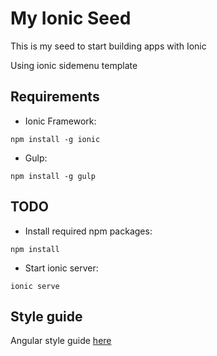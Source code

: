 # My Ionic Seed
This is my seed to start building apps with Ionic	

Using ionic sidemenu template

## Requirements
- Ionic Framework:
```shell
npm install -g ionic
```
- Gulp: 
```shell
npm install -g gulp
```

## TODO
- Install required npm packages:
```shell
npm install
```
- Start ionic server:
```shell
ionic serve
```

## Style guide
Angular style guide [here](https://github.com/johnpapa/angular-styleguide)



